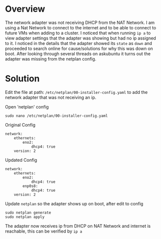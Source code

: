 # Overview

The network adapter was not receiving DHCP from the NAT Network. I am using a Nat Network to connect to the internet and to be able to connect 
to future VMs when adding to a cluster. I noticed that when running `ip a` to view adapter settings that the adapter was showing but had no ip 
assigned to it. I noticed in the details that the adapter showed its `state` as `down` and proceeded to search online for cause/solutions for 
why this was down on boot. After looking through several threads on askubuntu it turns out the adapter was missing from the netplan config.

# Solution

Edit the file at path: ```/etc/netplan/00-installer-config.yaml``` to add the network adapter that was not receiving an ip.

Open 'netplan' config

	sudo nano /etc/netplan/00-installer-config.yaml

Original Config

	network:
		ethernets:
    		eno2:
      			dhcp4: true
	  	version: 2

Updated Config

	network:
		ethernets:
			eno2:
				dhcp4: true
			enp0s8:
				dhcp4: true
		version: 2

Update `netplan` so the adapter shows up on boot, after edit to config

	sudo netplan generate
	sudo netplan apply

The adapter now receives ip from DHCP on NAT Network and internet is reachable, this can be verified by `ip a`      

